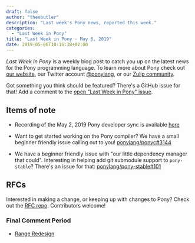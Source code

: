 ```yaml
---
draft: false
author: "theobutler"
description: "Last week's Pony news, reported this week."
categories:
  - "Last Week in Pony"
title: "Last Week in Pony - May 6, 2019"
date: 2019-05-06T18:16:38+02:00
---
```

_Last Week In Pony_ is a weekly blog post to catch you up on the latest news for the Pony programming language. To learn more about Pony check out [our website](https://ponylang.io), our Twitter account [@ponylang](https://twitter.com/ponylang), or our [Zulip community](https://ponylang.zulipchat.com).

Got something you think should be featured? There's a GitHub issue for that! Add a comment to the [open "Last Week in Pony" issue](https://github.com/ponylang/ponylang.github.io/issues?q=is%3Aissue+is%3Aopen+label%3Alast-week-in-pony).
<!-- more -->

## Items of note

- Recording of the May 2, 2019 Pony developer sync is available [here](https://sync-recordings.ponylang.io/r/2019_05_02.m4a)

- Want to get started working on the Pony compiler? We have a small beginner friendly issue calling out to you! [ponylang/ponyc#3144](https://github.com/ponylang/ponyc/issues/3144)

- We have a beginner friendly issue with "our little dependency manager that could". Interesting in helping add git submodule support to `pony-stable`? There's an issue for that: [ponylang/pony-stable#101](https://github.com/ponylang/pony-stable/issues/101)

## RFCs

Interested in making a change, or keeping up with changes to Pony? Check out the [RFC repo](https://github.com/ponylang/rfcs). Contributors welcome!

### Final Comment Period

- [Range Redesign](https://github.com/ponylang/rfcs/pull/147)
